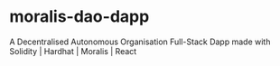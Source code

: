# moralis-dao-dapp
A Decentralised Autonomous Organisation Full-Stack Dapp made with Solidity | Hardhat | Moralis | React
